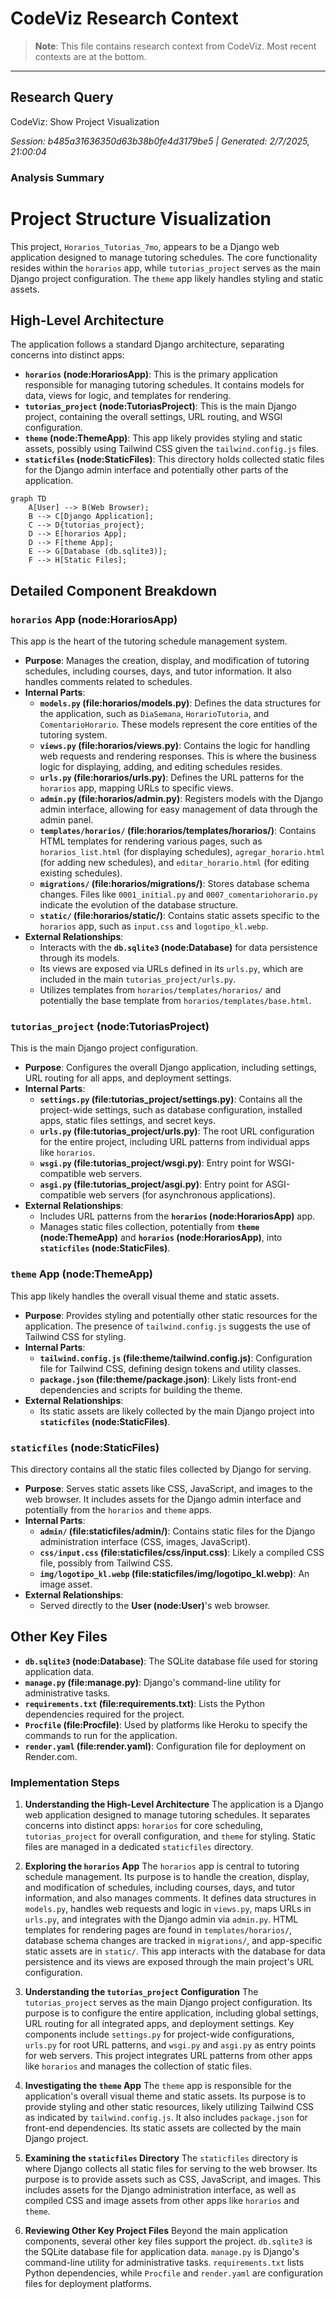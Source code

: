 # CodeViz Research Context

> **Note**: This file contains research context from CodeViz. Most recent contexts are at the bottom.

---

## Research Query

CodeViz: Show Project Visualization

*Session: b485a31636350d63b38b0fe4d3179be5 | Generated: 2/7/2025, 21:00:04*

### Analysis Summary

# Project Structure Visualization

This project, `Horarios_Tutorias_7mo`, appears to be a Django web application designed to manage tutoring schedules. The core functionality resides within the `horarios` app, while `tutorias_project` serves as the main Django project configuration. The `theme` app likely handles styling and static assets.

## High-Level Architecture

The application follows a standard Django architecture, separating concerns into distinct apps:

*   **`horarios` (node:HorariosApp)**: This is the primary application responsible for managing tutoring schedules. It contains models for data, views for logic, and templates for rendering.
*   **`tutorias_project` (node:TutoriasProject)**: This is the main Django project, containing the overall settings, URL routing, and WSGI configuration.
*   **`theme` (node:ThemeApp)**: This app likely provides styling and static assets, possibly using Tailwind CSS given the `tailwind.config.js` files.
*   **`staticfiles` (node:StaticFiles)**: This directory holds collected static files for the Django admin interface and potentially other parts of the application.

```mermaid
graph TD
    A[User] --> B(Web Browser);
    B --> C[Django Application];
    C --> D{tutorias_project};
    D --> E[horarios App];
    D --> F[theme App];
    E --> G[Database (db.sqlite3)];
    F --> H[Static Files];
```

## Detailed Component Breakdown

### `horarios` App (node:HorariosApp)

This app is the heart of the tutoring schedule management system.

*   **Purpose**: Manages the creation, display, and modification of tutoring schedules, including courses, days, and tutor information. It also handles comments related to schedules.
*   **Internal Parts**:
    *   **`models.py` (file:horarios/models.py)**: Defines the data structures for the application, such as `DiaSemana`, `HorarioTutoria`, and `ComentarioHorario`. These models represent the core entities of the tutoring system.
    *   **`views.py` (file:horarios/views.py)**: Contains the logic for handling web requests and rendering responses. This is where the business logic for displaying, adding, and editing schedules resides.
    *   **`urls.py` (file:horarios/urls.py)**: Defines the URL patterns for the `horarios` app, mapping URLs to specific views.
    *   **`admin.py` (file:horarios/admin.py)**: Registers models with the Django admin interface, allowing for easy management of data through the admin panel.
    *   **`templates/horarios/` (file:horarios/templates/horarios/)**: Contains HTML templates for rendering various pages, such as `horarios_list.html` (for displaying schedules), `agregar_horario.html` (for adding new schedules), and `editar_horario.html` (for editing existing schedules).
    *   **`migrations/` (file:horarios/migrations/)**: Stores database schema changes. Files like `0001_initial.py` and `0007_comentariohorario.py` indicate the evolution of the database structure.
    *   **`static/` (file:horarios/static/)**: Contains static assets specific to the `horarios` app, such as `input.css` and `logotipo_kl.webp`.
*   **External Relationships**:
    *   Interacts with the **`db.sqlite3` (node:Database)** for data persistence through its models.
    *   Its views are exposed via URLs defined in its `urls.py`, which are included in the main `tutorias_project/urls.py`.
    *   Utilizes templates from `horarios/templates/horarios/` and potentially the base template from `horarios/templates/base.html`.

### `tutorias_project` (node:TutoriasProject)

This is the main Django project configuration.

*   **Purpose**: Configures the overall Django application, including settings, URL routing for all apps, and deployment settings.
*   **Internal Parts**:
    *   **`settings.py` (file:tutorias_project/settings.py)**: Contains all the project-wide settings, such as database configuration, installed apps, static files settings, and secret keys.
    *   **`urls.py` (file:tutorias_project/urls.py)**: The root URL configuration for the entire project, including URL patterns from individual apps like `horarios`.
    *   **`wsgi.py` (file:tutorias_project/wsgi.py)**: Entry point for WSGI-compatible web servers.
    *   **`asgi.py` (file:tutorias_project/asgi.py)**: Entry point for ASGI-compatible web servers (for asynchronous applications).
*   **External Relationships**:
    *   Includes URL patterns from the **`horarios` (node:HorariosApp)** app.
    *   Manages static files collection, potentially from **`theme` (node:ThemeApp)** and **`horarios` (node:HorariosApp)**, into **`staticfiles` (node:StaticFiles)**.

### `theme` App (node:ThemeApp)

This app likely handles the overall visual theme and static assets.

*   **Purpose**: Provides styling and potentially other static resources for the application. The presence of `tailwind.config.js` suggests the use of Tailwind CSS for styling.
*   **Internal Parts**:
    *   **`tailwind.config.js` (file:theme/tailwind.config.js)**: Configuration file for Tailwind CSS, defining design tokens and utility classes.
    *   **`package.json` (file:theme/package.json)**: Likely lists front-end dependencies and scripts for building the theme.
*   **External Relationships**:
    *   Its static assets are likely collected by the main Django project into **`staticfiles` (node:StaticFiles)**.

### `staticfiles` (node:StaticFiles)

This directory contains all the static files collected by Django for serving.

*   **Purpose**: Serves static assets like CSS, JavaScript, and images to the web browser. It includes assets for the Django admin interface and potentially from the `horarios` and `theme` apps.
*   **Internal Parts**:
    *   **`admin/` (file:staticfiles/admin/)**: Contains static files for the Django administration interface (CSS, images, JavaScript).
    *   **`css/input.css` (file:staticfiles/css/input.css)**: Likely a compiled CSS file, possibly from Tailwind CSS.
    *   **`img/logotipo_kl.webp` (file:staticfiles/img/logotipo_kl.webp)**: An image asset.
*   **External Relationships**:
    *   Served directly to the **User (node:User)**'s web browser.

## Other Key Files

*   **`db.sqlite3` (node:Database)**: The SQLite database file used for storing application data.
*   **`manage.py` (file:manage.py)**: Django's command-line utility for administrative tasks.
*   **`requirements.txt` (file:requirements.txt)**: Lists the Python dependencies required for the project.
*   **`Procfile` (file:Procfile)**: Used by platforms like Heroku to specify the commands to run for the application.
*   **`render.yaml` (file:render.yaml)**: Configuration file for deployment on Render.com.

### Implementation Steps

1. **Understanding the High-Level Architecture**
   The application is a Django web application designed to manage tutoring schedules. It separates concerns into distinct apps: `horarios` for core scheduling, `tutorias_project` for overall configuration, and `theme` for styling. Static files are managed in a dedicated `staticfiles` directory.

2. **Exploring the `horarios` App**
   The `horarios` app is central to tutoring schedule management. Its purpose is to handle the creation, display, and modification of schedules, including courses, days, and tutor information, and also manages comments. It defines data structures in `models.py`, handles web requests and logic in `views.py`, maps URLs in `urls.py`, and integrates with the Django admin via `admin.py`. HTML templates for rendering pages are found in `templates/horarios/`, database schema changes are tracked in `migrations/`, and app-specific static assets are in `static/`. This app interacts with the database for data persistence and its views are exposed through the main project's URL configuration.

3. **Understanding the `tutorias_project` Configuration**
   The `tutorias_project` serves as the main Django project configuration. Its purpose is to configure the entire application, including global settings, URL routing for all integrated apps, and deployment settings. Key components include `settings.py` for project-wide configurations, `urls.py` for root URL patterns, and `wsgi.py` and `asgi.py` as entry points for web servers. This project integrates URL patterns from other apps like `horarios` and manages the collection of static files.

4. **Investigating the `theme` App**
   The `theme` app is responsible for the application's overall visual theme and static assets. Its purpose is to provide styling and other static resources, likely utilizing Tailwind CSS as indicated by `tailwind.config.js`. It also includes `package.json` for front-end dependencies. Its static assets are collected by the main Django project.

5. **Examining the `staticfiles` Directory**
   The `staticfiles` directory is where Django collects all static files for serving to the web browser. Its purpose is to provide assets such as CSS, JavaScript, and images. This includes assets for the Django administration interface, as well as compiled CSS and image assets from other apps like `horarios` and `theme`.

6. **Reviewing Other Key Project Files**
   Beyond the main application components, several other key files support the project. `db.sqlite3` is the SQLite database file for application data. `manage.py` is Django's command-line utility for administrative tasks. `requirements.txt` lists Python dependencies, while `Procfile` and `render.yaml` are configuration files for deployment platforms.

